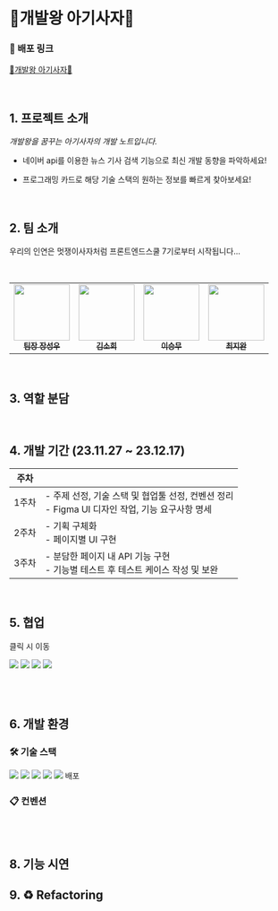 <h1 align="">🦁개발왕 아기사자🦁</h1>

<p align="center">
<!-- <img width="800" alt="thumbnail" src=''> -->
</p>

### 📍 배포 링크

[🦁개발왕 아기사자🦁](https://devkingbabylion.netlify.app/ '바로가기')

</br>

## 1. 프로젝트 소개

<em>개발왕을 꿈꾸는 아기사자의 개발 노트입니다.</em>

- 네이버 api를 이용한 뉴스 기사 검색 기능으로 최신 개발 동향을 파악하세요!

- 프로그래밍 카드로 해당 기술 스택의 원하는 정보를 빠르게 찾아보세요!

</br>

## 2. 팀 소개

우리의 인연은 멋쟁이사자처럼 프론트엔드스쿨 7기로부터 시작됩니다...

</br>

<table>
  <tbody>
    <tr>
      <td align="center"><a href="https://github.com/swJaNG12"><img src="https://avatars.githubusercontent.com/u/123090529?v=4" width="100px;" alt=""/><br /><sub><b>팀장 장성우</b></sub></a><br /></td>
      <td align="center"><a href="https://github.com/esoby"><img src="https://avatars.githubusercontent.com/u/138556584?v=4" width="100px;" alt=""/><br /><sub><b>김소희</b></sub></a><br /></td>
      <td align="center"><a href="https://github.com/GoodSilver9"><img src="https://avatars.githubusercontent.com/u/111060399?v=4" width="100px;" alt=""/><br /><sub><b>이승무</b></sub></a><br /></td>
      <td align="center"><a href="https://github.com/jiwanchoi"><img src="https://avatars.githubusercontent.com/u/54405518?v=4" width="100px;" alt=""/><br /><sub><b>최지완</b></sub></a><br /></td>
    </tr>
  </tbody>
</table>

</br>

## 3. 역할 분담

</br>

## 4. 개발 기간 (23.11.27 ~ 23.12.17)

| 주차  |                                                                                                     |
| ----- | --------------------------------------------------------------------------------------------------- |
| 1주차 | - 주제 선정, 기술 스택 및 협업툴 선정, 컨벤션 정리 </br> - Figma UI 디자인 작업, 기능 요구사항 명세 |
| 2주차 | - 기획 구체화 </br> - 페이지별 UI 구현                                                              |
| 3주차 | - 분담한 페이지 내 API 기능 구현 </br> - 기능별 테스트 후 테스트 케이스 작성 및 보완                |

</br>

## 5. 협업

클릭 시 이동

  <div>
    <a href="https://github.com/devkingbabylion/devkingbabylion" ><img src="https://img.shields.io/badge/GitHub-181717?style=for-the-badge&logo=GitHub&logoColor=white"/></a>
    <a href="https://heather-stamp-0c9.notion.site/b5a567a21cca4bb0b1810618b1f23d96?v=03f6dbb2cba94f95852a0d329a3494eb"><img src="https://img.shields.io/badge/notion-white?style=for-the-badge&logo=notion&logoColor=black"/></a>
    <a href=""><img src="https://img.shields.io/badge/figma-F24E1E?style=for-the-badge&logo=figma&logoColor=white"/></a>
    <img src="https://img.shields.io/badge/discord-5865F2?style=for-the-badge&logo=discord&logoColor=white"/>
  </div>

  </br>
  </br>
  </br>

## 6. 개발 환경

### 🛠 기술 스택

<div>
  <img src="https://img.shields.io/badge/javascript-grey?style=for-the-badge&logo=javascript&logoColor=f7df1e" />
  <img src="https://img.shields.io/badge/React-grey?style=for-the-badge&logo=React&logoColor=61DAFB"/>
  <img src="https://img.shields.io/badge/React Router-grey?style=for-the-badge&logo=React Router&logoColor=CA4245"/>
  <img src="https://img.shields.io/badge/Recoil-grey?style=for-the-badge&logo=Recoil&logoColor=3578E5"/>
  <img src="https://img.shields.io/badge/styled components-grey?style=for-the-badge&logo=styled-components&logoColor=DB7093"/>
  배포
</div>

### 📋 컨벤션

</br>

<br />

## 8. 기능 시연

## 9. ♻️ Refactoring
